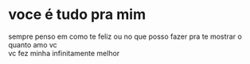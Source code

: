 <!DOCTYPE html>
<html>
<head>
    <meta charset='utf-8'>
    <meta http-equiv='X-UA-Compatible' content='IE=edge'>
    <title>eu te amo.com</title>
    <h1>voce é tudo pra mim</h1>
<p>sempre penso em como te feliz ou no que posso fazer pra te mostrar o quanto amo vc<br>vc fez minha infinitamente melhor</br></p>
    <meta name='viewport' content='width=device-width, initial-scale=1'>
    <link rel='stylesheet' type='text/css' media='screen' href='main.css'>
    <script src='main.js'></script>
</head>
    <img>
<body>
    
</body>
</html>
